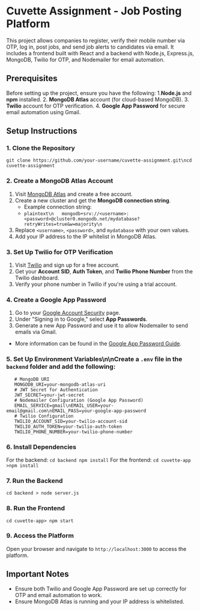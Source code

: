 # Cuvette Assignment - Job Posting Platform
This project allows companies to register, verify their mobile number via OTP, log in, post jobs, and send job alerts to candidates via email. It includes a frontend built with React and a backend with Node.js, Express.js, MongoDB, Twilio for OTP, and Nodemailer for email automation.
## Prerequisites
Before setting up the project, ensure you have the following:
1.**Node.js** and **npm** installed.
2. **MongoDB Atlas** account (for cloud-based MongoDB).
3. **Twilio** account for OTP verification.
4. **Google App Password** for secure email automation using Gmail.
## Setup Instructions
### 1. Clone the Repository
```git clone https://github.com/your-username/cuvette-assignment.git\ncd cuvette-assignment```
### 2. Create a MongoDB Atlas Account
1. Visit [MongoDB Atlas](https://www.mongodb.com/cloud/atlas) and create a free account.
2. Create a new cluster and get the **MongoDB connection string**.
   - Example connection string:
   -    ```plaintext\n   mongodb+srv://<username>:<password>@cluster0.mongodb.net/mydatabase?retryWrites=true&w=majority\n   ```
3. Replace `<username>`, `<password>`, and `mydatabase` with your own values.
4. Add your IP address to the IP whitelist in MongoDB Atlas.
### 3. Set Up Twilio for OTP Verification
   1. Visit [Twilio](https://www.twilio.com/) and sign up for a free account.
   2. Get your **Account SID**, **Auth Token**, and **Twilio Phone Number** from the Twilio dashboard.
   3. Verify your phone number in Twilio if you're using a trial account.
### 4. Create a Google App Password
   1. Go to your [Google Account Security](https://myaccount.google.com/security) page.
   2. Under \"Signing in to Google,\" select **App Passwords**.
   3. Generate a new App Password and use it to allow Nodemailer to send emails via Gmail.
  - More information can be found in the [Google App Password Guide](https://support.google.com/accounts/answer/185833?hl=en).
### 5. Set Up Environment Variables\n\nCreate a `.env` file in the `backend` folder and add the following:
```
   # MongoDB URI
   MONGODB_URI=your-mongodb-atlas-uri
   # JWT Secret for Authentication
   JWT_SECRET=your-jwt-secret
   # Nodemailer Configuration (Google App Password)
   EMAIL_SERVICE=gmail\nEMAIL_USER=your-email@gmail.com\nEMAIL_PASS=your-google-app-password
   # Twilio Configuration
   TWILIO_ACCOUNT_SID=your-twilio-account-sid
   TWILIO_AUTH_TOKEN=your-twilio-auth-token
   TWILIO_PHONE_NUMBER=your-twilio-phone-number
```
### 6. Install Dependencies
   For the backend:
   ```cd backend npm install```
   For the frontend:
   ```cd cuvette-app >npm install```
### 7. Run the Backend
   ```cd backend > node server.js```
### 8. Run the Frontend
   ```cd cuvette-app> npm start```
### 9. Access the Platform
   Open your browser and navigate to `http://localhost:3000` to access the platform.

## Important Notes
- Ensure both Twilio and Google App Password are set up correctly for OTP and email automation to work.
- Ensure MongoDB Atlas is running and your IP address is whitelisted.
